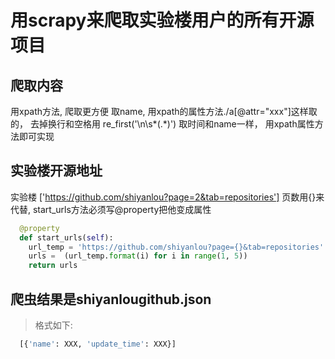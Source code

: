 # 用scrapy来爬取实验楼用户的所有开源项目

## 爬取内容
用xpath方法,  爬取更方便
取name, 用xpath的属性方法./a[@attr="xxx"]这样取的， 去掉换行和空格用 re_first('\n\s*(.*)')
取时间和name一样， 用xpath属性方法即可实现

## 实验楼开源地址
实验楼 ['https://github.com/shiyanlou?page=2&tab=repositories']
页数用{}来代替, start_urls方法必须写@property把他变成属性

``` python
  @property
  def start_urls(self):
    url_temp = 'https://github.com/shiyanlou?page={}&tab=repositories'
    urls =  (url_temp.format(i) for i in range(1, 5))
    return urls
```

## 爬虫结果是shiyanlougithub.json
> 格式如下:
``` python
  [{'name': XXX, 'update_time': XXX}]
```
